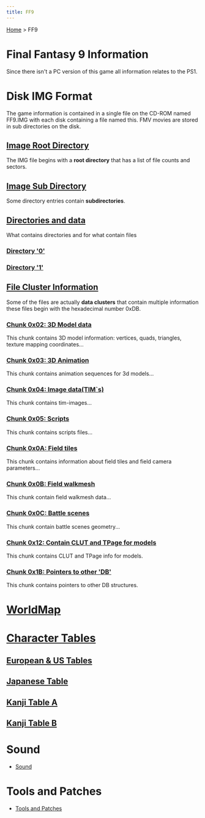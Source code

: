 ```yaml
---
title: FF9
---
```


[Home](Main%20Page.md) > FF9

# Final Fantasy 9 Information

Since there isn't a PC version of this game all information relates to
the PS1.

# Disk IMG Format

The game information is contained in a single file on the CD-ROM named
FF9.IMG with each disk containing a file named this. FMV movies are
stored in sub directories on the disk.

## [Image Root Directory][]

The IMG file begins with a **root directory** that has a list of file
counts and sectors.

## [Image Sub Directory][]

Some directory entries contain **subdirectories**.

## [Directories and data][]

What contains directories and for what contain files

### [Directory '0'][]

### [Directory '1'][]

## [File Cluster Information][]

Some of the files are actually **data clusters** that contain multiple
information these files begin with the hexadecimal number 0xDB.

### [Chunk 0x02: 3D Model data][]

This chunk contains 3D model information: vertices, quads, triangles,
texture mapping coordinates...

### [Chunk 0x03: 3D Animation][]

This chunk contains animation sequences for 3d models...

### [Chunk 0x04: Image data(TIM\`s)][]

This chunk contains tim-images...

### [Chunk 0x05: Scripts][]

This chunk contains scripts files...

### [Chunk 0x0A: Field tiles][]

This chunk contains information about field tiles and field camera
parameters...

### [Chunk 0x0B: Field walkmesh][]

This chunk contain field walkmesh data...

### [Chunk 0x0C: Battle scenes][]

This chunk contain battle scenes geometry...

### [Chunk 0x12: Contain CLUT and TPage for models][]

This chunk contains CLUT and TPage info for models.

### [Chunk 0x1B: Pointers to other 'DB'][]

This chunk contains pointers to other DB structures.

# [WorldMap][]

# [Character Tables][]

## [European & US Tables][]

## [Japanese Table][]

## [Kanji Table A][]

## [Kanji Table B][]

# Sound

-   [Sound][]

# Tools and Patches

-   [Tools and Patches][]

  [Image Root Directory]: ../FF9/IMGRootDir.md "wikilink"
  [Image Sub Directory]: ../FF9/IMGSubDir.md "wikilink"
  [Directories and data]: ../FF9/Dirs.md "wikilink"
  [Directory '0']: ../FF9/Dirs/00.md "wikilink"
  [Directory '1']: ../FF9/Dirs/01.md "wikilink"
  [File Cluster Information]: ../FF9/File/Data.md "wikilink"
  [Chunk 0x02: 3D Model data]: ../FF9/File/0x02.md "wikilink"
  [Chunk 0x03: 3D Animation]: ../FF9/File/0x03.md "wikilink"
  [Chunk 0x04: Image data(TIM\`s)]: ../FF9/File/0x04.md "wikilink"
  [Chunk 0x05: Scripts]: ../FF9/File/0x05.md "wikilink"
  [Chunk 0x0A: Field tiles]: ../FF9/File/0x0A.md "wikilink"
  [Chunk 0x0B: Field walkmesh]: ../FF9/File/0x0B.md "wikilink"
  [Chunk 0x0C: Battle scenes]: ../FF9/File/0x0C.md "wikilink"
  [Chunk 0x12: Contain CLUT and TPage for models]: ../FF9/File/0x12.md
    "wikilink"
  [Chunk 0x1B: Pointers to other 'DB']: ../FF9/File/0x1B.md "wikilink"
  [WorldMap]: ../FF9/WorldMap.md "wikilink"
  [Character Tables]: ../FF9/CharTables.md "wikilink"
  [European & US Tables]: ../FF9/CharTables.md#Character%20Table%20for%20EU%20.26%20US%20version
    "wikilink"
  [Japanese Table]: ../FF9/CharTables.md#Character%20Table%20for%20JP%20version
    "wikilink"
  [Kanji Table A]: ../FF9/CharTables.md#Kanji%20Table%20A "wikilink"
  [Kanji Table B]: ../FF9/CharTables.md#Kanji%20Table%20B "wikilink"
  [Sound]: ../FF9/Sound.md "wikilink"
  [Tools and Patches]: ../FF9/Tools.md "wikilink"

